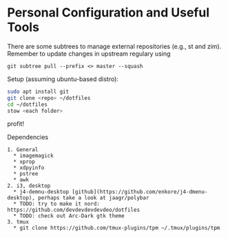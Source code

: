 # Personal Configuration and Useful Tools

There are some subtrees to manage external repositories (e.g., st and zim).
Remember to update changes in upstream regulary using
```
git subtree pull --prefix <> master --squash
```

Setup (assuming ubuntu-based distro):
```bash
sudo apt install git
git clone <repo> ~/dotfiles
cd ~/dotfiles
stow <each folder>
```
profit!

Dependencies
```
1. General
  * imagemagick
  * xprop
  * xdpyinfo
  * pstree
  * awk
2. i3, desktop
  * j4-demnu-desktop [github](https://github.com/enkore/j4-dmenu-desktop), perhaps take a look at jaagr/polybar
  * TODO: try to make it nord: https://github.com/devdevdevdevdeo/dotfiles
  * TODO: check out Arc-Dark gtk theme
3. tmux
  * git clone https://github.com/tmux-plugins/tpm ~/.tmux/plugins/tpm
```
